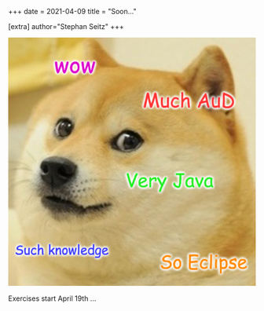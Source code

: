 +++
date = 2021-04-09
title = "Soon..."

[extra]
author="Stephan Seitz"
+++

![doge](../doge_soon.png)

Exercises start April 19th ...

